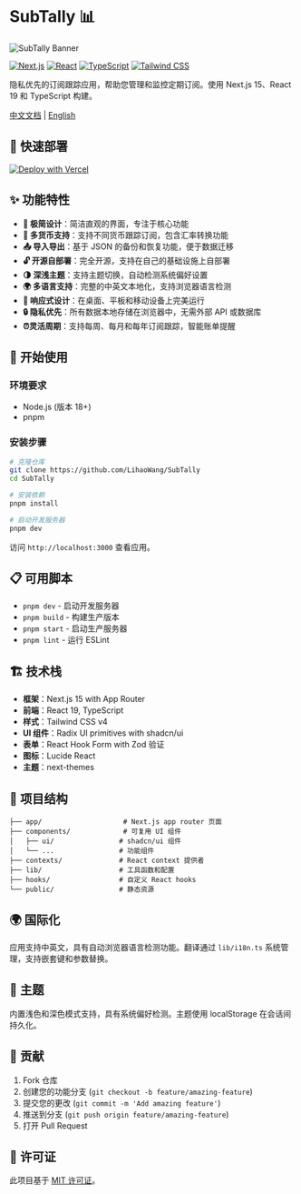 # SubTally 📊

![SubTally Banner](https://files.leo63.xyz/banner1.png)

[![Next.js](https://img.shields.io/badge/Next.js-15-black?style=flat-square&logo=next.js)](https://nextjs.org/)
[![React](https://img.shields.io/badge/React-19-blue?style=flat-square&logo=react)](https://react.dev/)
[![TypeScript](https://img.shields.io/badge/TypeScript-5-blue?style=flat-square&logo=typescript)](https://www.typescriptlang.org/)
[![Tailwind CSS](https://img.shields.io/badge/Tailwind-4-06B6D4?style=flat-square&logo=tailwindcss)](https://tailwindcss.com/)

隐私优先的订阅跟踪应用，帮助您管理和监控定期订阅。使用 Next.js 15、React 19 和 TypeScript 构建。

[中文文档](./README.zh.md) | [English](./README.md)

## 🚀 快速部署

[![Deploy with Vercel](https://vercel.com/button)](https://vercel.com/new/clone?repository-url=https%3A%2F%2Fgithub.com%2FLihaoWang%2FSubTally)

## ✨ 功能特性

- **🎨 极简设计**：简洁直观的界面，专注于核心功能
- **💱 多货币支持**：支持不同货币跟踪订阅，包含汇率转换功能
- **📤 导入导出**：基于 JSON 的备份和恢复功能，便于数据迁移
- **🔓 开源自部署**：完全开源，支持在自己的基础设施上自部署
- **🌗 深浅主题**：支持主题切换，自动检测系统偏好设置
- **🌍 多语言支持**：完整的中英文本地化，支持浏览器语言检测
- **📱 响应式设计**：在桌面、平板和移动设备上完美运行
- **🔒 隐私优先**：所有数据本地存储在浏览器中，无需外部 API 或数据库
- **⏰灵活周期**：支持每周、每月和每年订阅跟踪，智能账单提醒

## 🚀 开始使用

### 环境要求

- Node.js (版本 18+)
- pnpm

### 安装步骤

```bash
# 克隆仓库
git clone https://github.com/LihaoWang/SubTally
cd SubTally

# 安装依赖
pnpm install

# 启动开发服务器
pnpm dev
```

访问 `http://localhost:3000` 查看应用。

## 📋 可用脚本

- `pnpm dev` - 启动开发服务器
- `pnpm build` - 构建生产版本
- `pnpm start` - 启动生产服务器
- `pnpm lint` - 运行 ESLint

## 🏗️ 技术栈

- **框架**：Next.js 15 with App Router
- **前端**：React 19, TypeScript
- **样式**：Tailwind CSS v4
- **UI 组件**：Radix UI primitives with shadcn/ui
- **表单**：React Hook Form with Zod 验证
- **图标**：Lucide React
- **主题**：next-themes

## 📁 项目结构

```
├── app/                    # Next.js app router 页面
├── components/             # 可复用 UI 组件
│   ├── ui/                # shadcn/ui 组件
│   └── ...                # 功能组件
├── contexts/              # React context 提供者
├── lib/                   # 工具函数和配置
├── hooks/                 # 自定义 React hooks
└── public/                # 静态资源
```

## 🌍 国际化

应用支持中英文，具有自动浏览器语言检测功能。翻译通过 `lib/i18n.ts` 系统管理，支持嵌套键和参数替换。

## 🎨 主题

内置浅色和深色模式支持，具有系统偏好检测。主题使用 localStorage 在会话间持久化。

## 🤝 贡献

1. Fork 仓库
2. 创建您的功能分支 (`git checkout -b feature/amazing-feature`)
3. 提交您的更改 (`git commit -m 'Add amazing feature'`)
4. 推送到分支 (`git push origin feature/amazing-feature`)
5. 打开 Pull Request

## 📄 许可证

此项目基于 [MIT 许可证](https://opensource.org/licenses/MIT)。